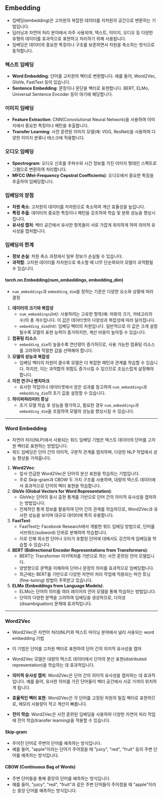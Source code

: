 ## Embedding
- 임베딩(embedding)은 고차원의 복잡한 데이터를 저차원의 공간으로 변환하는 기법입니다. 
- 딥러닝과 자연어 처리 분야에서 자주 사용되며, 텍스트, 이미지, 오디오 등 다양한 유형의 데이터를 효과적으로 표현하고 처리하기 위해 사용됩니다. 
- 임베딩은 데이터의 중요한 특징이나 구조를 보존하면서 차원을 축소하는 방식으로 동작합니다.

### 텍스트 임베딩

- **Word Embedding**: 단어를 고차원의 벡터로 변환합니다. 예를 들어, Word2Vec, GloVe, FastText 등이 있습니다.
- **Sentence Embedding**: 문장이나 문단을 벡터로 표현합니다. BERT, ELMo, Universal Sentence Encoder 등이 여기에 해당합니다.

### 이미지 임베딩

- **Feature Extraction**: CNN(Convolutional Neural Network)을 사용하여 이미지에서 중요한 특징이나 패턴을 추출합니다.
- **Transfer Learning**: 사전 훈련된 이미지 모델(예: VGG, ResNet)을 사용하여 다양한 이미지 분류나 태스크에 적용합니다.

### 오디오 임베딩

- **Spectrogram**: 오디오 신호를 주파수와 시간 정보를 가진 이미지 형태인 스펙트로그램으로 변환하여 처리합니다.
- **MFCC (Mel-Frequency Cepstral Coefficients)**: 오디오에서 중요한 특징을 추출하여 임베딩합니다.

### 임베딩의 장점

- **차원 축소**: 고차원의 데이터를 저차원으로 축소하여 계산 효율성을 높입니다.
- **특징 추출**: 데이터의 중요한 특징이나 패턴을 강조하여 학습 및 분류 성능을 향상시킵니다.
- **유사성 캡처**: 벡터 공간에서 유사한 항목들이 서로 가깝게 위치하게 하여 의미적 유사성을 캡처합니다.

### 임베딩의 한계

- **정보 손실**: 차원 축소 과정에서 일부 정보가 손실될 수 있습니다.
- **과적합**: 고차원 데이터를 저차원으로 축소할 때 너무 단순화되어 모델이 과적합될 수 있습니다.

#### torch.nn.Embedding(num_embeddings, embedding_dim)
- `num_embeddings`과 `embedding_dim`을 정하는 기준은 다양한 요소와 상황에 따라 결정
1. **데이터의 크기와 복잡성**
    - `num_embeddings`*(int)*: 사용하려는 고유한 항목(예: 어휘의 크기, 카테고리의 수)의 총 개수입니다. 이 값은 데이터셋의 다양성과 복잡성에 따라 달라집니다.
    - `embedding_dim`*(int)*: 임베딩 벡터의 차원입니다. 일반적으로 이 값은 크게 설정될수록 모델의 표현 능력이 증가하지만, 계산 비용이 높아질 수 있습니다.
2. **컴퓨팅 리소스**
    - `embedding_dim`이 높을수록 연산량이 증가하므로, 사용 가능한 컴퓨팅 리소스를 고려하여 적절한 값을 선택해야 합니다.
3. **모델의 성능과 복잡성**
    - 임베딩 벡터의 차원이 클수록 모델은 더 복잡한 패턴과 관계를 학습할 수 있습니다. 하지만, 이는 과적합의 위험도 증가시킬 수 있으므로 조심스럽게 설정해야 합니다.
4. **이전 연구나 벤치마크**
    - 유사한 작업이나 데이터셋에서 얻은 성과를 참고하여 `num_embeddings`과 `embedding_dim`의 초기 값을 설정할 수 있습니다.
5. **하이퍼파라미터 튜닝**
    - 초기 모델 학습 후 성능을 평가하고, 필요한 경우 `num_embeddings`과 `embedding_dim`을 조절하여 모델의 성능을 향상시킬 수 있습니다.

---
### Word Embedding
  
- 자연어 처리(NLP)에서 사용되는 워드 임베딩 기법은 텍스트 데이터의 단어를 고차원 벡터로 표현하는 방법입니다. 
- 워드 임베딩은 단어 간의 의미적, 구문적 관계를 캡처하며, 다양한 NLP 작업에서 성능 향상을 가져옵니다.

1. **Word2Vec**:
    - 앞서 언급한 Word2Vec은 단어의 분산 표현을 학습하는 기법입니다.
    - 주로 Skip-gram과 CBOW 두 가지 구조를 사용하며, 대량의 텍스트 데이터에서 효과적으로 단어의 벡터 표현을 학습합니다.
2. **GloVe (Global Vectors for Word Representation)**:
    - GloVe는 단어의 동시 출현 통계를 기반으로 단어 간의 의미적 유사성을 캡처하는 방법입니다.
    - 전체적인 통계 정보를 활용하여 단어 간의 관계를 학습하므로, Word2Vec과 유사한 성능을 보이며 대규모 데이터에 특히 유용합니다.
3. **FastText**:
    - FastText는 Facebook Research에서 개발한 워드 임베딩 방법으로, 단어를 서브워드(subword) 단위로 분해하여 학습합니다.
    - 이로 인해 희소한 단어나 오타가 포함된 단어에 대해서도 강건하게 임베딩을 학습할 수 있습니다.
4. **BERT (Bidirectional Encoder Representations from Transformers)**:
    - BERT는 Transformer 아키텍처를 기반으로 하는 사전 훈련된 언어 모델입니다.
    - 양방향으로 문맥을 이해하여 단어나 문장의 의미를 효과적으로 임베딩합니다.
    - 최근에는 BERT를 기반으로 다양한 자연어 처리 작업에 적용되는 파인 튜닝(fine-tuning) 방법이 주목받고 있습니다.
5. **ELMo (Embeddings from Language Models)**:
    - ELMo는 단어의 의미를 여러 레이어의 언어 모델을 통해 학습하는 방법입니다.
    - 단어의 다양한 문맥을 고려하여 임베딩을 생성하므로, 다의성(disambiguation) 문제에 효과적입니다.

---
### Word2Vec

- Word2Vec은 자연어 처리(NLP)와 텍스트 마이닝 분야에서 널리 사용되는 word embedding 기법
- 이 기법은 단어를 고차원 벡터로 표현하여 단어 간의 의미적 유사성을 캡처
- Word2Vec 모델은 대량의 텍스트 데이터에서 단어의 분산 표현(distributed representation)을 학습하는 데 효과적입니다.

- **의미적 유사성 캡처**: Word2Vec은 단어 간의 의미적 유사성을 캡처하는 데 효과적입니다. 예를 들어, 유사한 의미를 가진 단어들이 벡터 공간에서 서로 가까이 위치하게 됩니다.
- **효율적인 벡터 표현**: Word2Vec은 각 단어를 고정된 차원의 밀집 벡터로 표현하므로, 메모리 사용량이 적고 계산이 빠릅니다.
- **전이 학습**: Word2Vec은 사전 훈련된 임베딩을 사용하여 다양한 자연어 처리 작업에 전이 학습(transfer learning)을 적용할 수 있습니다.
#### Skip-gram
- 주어진 단어로 주변의 단어를 예측하는 방식입니다.
- 예를 들어, "apple"이라는 단어가 주어졌을 때 "juicy", "red", "fruit" 등의 주변 단어를 예측하는 방식입니다.
#### CBOW (Continuous Bag of Words)
- 주변 단어들을 통해 중앙의 단어를 예측하는 방식입니다.
- 예를 들어, "juicy", "red", "fruit"과 같은 주변 단어들이 주어졌을 때 "apple"이라는 중앙 단어를 예측하는 방식입니다.
